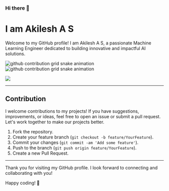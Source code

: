 ### Hi there 👋

# I am Akilesh A S

Welcome to my GitHub profile! I am Akilesh A S, a passionate Machine Learning Engineer dedicated to building innovative and impactful AI solutions.

![github contribution grid snake animation](https://raw.githubusercontent.com/Akilesh-ML-Engineer/Akilesh-ML-Engineer/output/github-contribution-grid-snake-dark.svg#gh-dark-mode-only)
![github contribution grid snake animation](https://raw.githubusercontent.com/Akilesh-ML-Engineer/Akilesh-ML-Engineer/output/github-contribution-grid-snake.svg#gh-light-mode-only)

![](https://komarev.com/ghpvc/?username=Akilesh-ML-Engineer)

---

## Contribution

I welcome contributions to my projects! If you have suggestions, improvements, or ideas, feel free to open an issue or submit a pull request. Let's work together to make our projects better.

1. Fork the repository.
2. Create your feature branch (`git checkout -b feature/YourFeature`).
3. Commit your changes (`git commit -am 'Add some feature'`).
4. Push to the branch (`git push origin feature/YourFeature`).
5. Create a new Pull Request.

---

Thank you for visiting my GitHub profile. I look forward to connecting and collaborating with you!

Happy coding! 🚀
